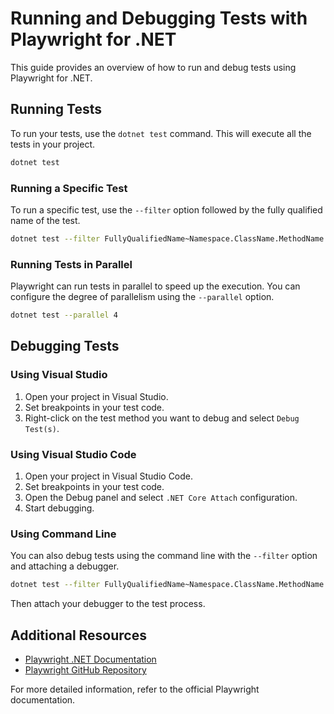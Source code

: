 # Running and Debugging Tests with Playwright for .NET

This guide provides an overview of how to run and debug tests using Playwright for .NET.

## Running Tests

To run your tests, use the `dotnet test` command. This will execute all the tests in your project.

```sh
dotnet test
```

### Running a Specific Test

To run a specific test, use the `--filter` option followed by the fully qualified name of the test.

```sh
dotnet test --filter FullyQualifiedName~Namespace.ClassName.MethodName
```

### Running Tests in Parallel

Playwright can run tests in parallel to speed up the execution. You can configure the degree of parallelism using the `--parallel` option.

```sh
dotnet test --parallel 4
```

## Debugging Tests

### Using Visual Studio

1. Open your project in Visual Studio.
2. Set breakpoints in your test code.
3. Right-click on the test method you want to debug and select `Debug Test(s)`.

### Using Visual Studio Code

1. Open your project in Visual Studio Code.
2. Set breakpoints in your test code.
3. Open the Debug panel and select `.NET Core Attach` configuration.
4. Start debugging.

### Using Command Line

You can also debug tests using the command line with the `--filter` option and attaching a debugger.

```sh
dotnet test --filter FullyQualifiedName~Namespace.ClassName.MethodName --no-build
```

Then attach your debugger to the test process.

## Additional Resources

- [Playwright .NET Documentation](https://playwright.dev/dotnet/docs/intro)
- [Playwright GitHub Repository](https://github.com/microsoft/playwright-dotnet)

For more detailed information, refer to the official Playwright documentation.
